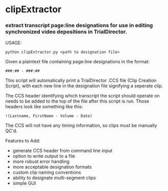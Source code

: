 # clipExtractor

### extract transcript page:line designations for use in editing synchronized video depositions in TrialDirector.

USAGE: 

`python clipExtractor.py <path to designation file>`

Given a plaintext file containing page:line designations in the format:

`###:## - ###:##`

This script will automatically print a TrialDirector .CCS file (Clip Creation Script), with each new line in the designation file signifying a seperate clip.

The CCS header identifying which transcript the script should operate on needs to be added to the top of the file after this script is run. Those headers look like something like this:

`!(Lastname, FirstName - Volume - Date)`

The CCS will not have any timing information, so clips must be manually QC'd.

Features to Add:
- generate CCS header from command line input
- option to write output to a file
- more robust error handling
- more acceptable designation formats
- custom clip naming conventions
- ability to designate multi-segment clips
- simple GUI


